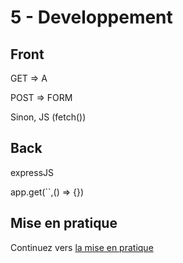 # 5 - Developpement


## Front

GET => A

POST => FORM

Sinon, JS (fetch())


## Back

expressJS

app.get(``,() => {})



## Mise en pratique

Continuez vers [la mise en pratique](./exo.md) 

